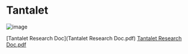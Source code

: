 # Tantalet
![image](https://github.com/kennicew/Tantalet/assets/100051273/55c961be-1074-497f-a8d9-1efc53c88ba9)

[Tantalet Research Doc](Tantalet Research Doc.pdf)
[Tantalet Research Doc.pdf](github.com)

